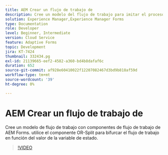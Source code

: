 ```yaml
---
title: AEM Crear un flujo de trabajo de
description: Cree un modelo del flujo de trabajo para imitar el proceso empresarial.
solution: Experience Manager,Experience Manager Forms
type: Documentation
role: Developer
level: Beginner, Intermediate
version: Cloud Service
feature: Adaptive Forms
topic: Development
jira: KT-7424
thumbnail: 332434.pg
exl-id: 21139665-eef2-4582-a360-bd4b8dafaf6c
duration: 652
source-git-commit: af928e60410022f12207082467d3bd9b818af59d
workflow-type: tm+mt
source-wordcount: '39'
ht-degree: 0%

---
```


# AEM Crear un flujo de trabajo de

Cree un modelo de flujo de trabajo con componentes de flujo de trabajo de AEM Forms. utilice el componente OR-Split para bifurcar el flujo de trabajo en función del valor de la variable de estado.

>[!VIDEO](https://video.tv.adobe.com/v/332434?quality=12&learn=on)
